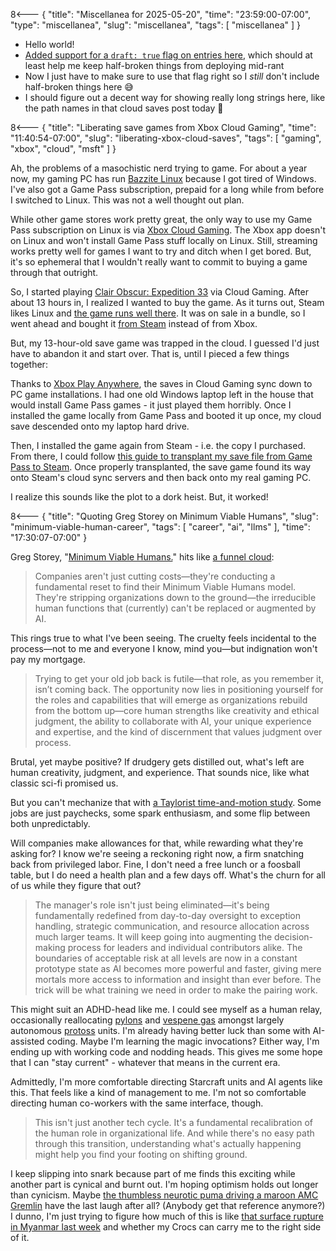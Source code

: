 8<--- { "title": "Miscellanea for 2025-05-20", "time": "23:59:00-07:00", "type": "miscellanea", "slug": "miscellanea", "tags": [ "miscellanea" ] }

- Hello world!
- [Added support for a `draft: true` flag on entries here](https://github.com/lmorchard/blog.lmorchard.com/commit/954919050fca61d04d6e89beec96b0ea374ba74d), which should at least help me keep half-broken things from deploying mid-rant
- Now I just have to make sure to use that flag right so I *still* don't include half-broken things here 😅
- I should figure out a decent way for showing really long strings here, like the path names in that cloud saves post today 🤔

8<--- { "title": "Liberating save games from Xbox Cloud Gaming", "time": "11:40:54-07:00", "slug": "liberating-xbox-cloud-saves", "tags": [ "gaming", "xbox", "cloud", "msft" ] }

Ah, the problems of a masochistic nerd trying to game. For about a year now, my gaming PC has run [Bazzite Linux](https://bazzite.gg/) because I got tired of Windows. I've also got a Game Pass subscription, prepaid for a long while from before I switched to Linux. This was not a well thought out plan.

While other game stores work pretty great, the only way to use my Game Pass subscription on Linux is via [Xbox Cloud Gaming](https://www.xbox.com/en-us/play). The Xbox app doesn't on Linux and won't install Game Pass stuff locally on Linux. Still, streaming works pretty well for games I want to try and ditch when I get bored. But, it's so ephemeral that I wouldn't really want to commit to buying a game through that outright.

So, I started playing [Clair Obscur: Expedition 33](https://www.xbox.com/en-US/games/store/clair-obscur-expedition-33/9PPT8K6GQHRZ/0010) via Cloud Gaming. After about 13 hours in, I realized I wanted to buy the game. As it turns out, Steam likes Linux and [the game runs well there](https://www.protondb.com/app/1903340). It was on sale in a bundle, so I went ahead and bought it [from Steam](https://store.steampowered.com/app/1903340/Clair_Obscur_Expedition_33/)  instead of from Xbox.

But, my 13-hour-old save game was trapped in the cloud. I guessed I'd just have to abandon it and start over. That is, until I pieced a few things together:

Thanks to [Xbox Play Anywhere](https://www.xbox.com/en-US/games/xbox-play-anywhere), the saves in Cloud Gaming sync down to PC game installations. I had one old Windows laptop left in the house that would install Game Pass games - it just played them horribly. Once I installed the game locally from Game Pass and booted it up once, my cloud save descended onto my laptop hard drive.

Then, I installed the game again from Steam - i.e. the copy I purchased. From there, I could follow [this guide to transplant my save file from Game Pass to Steam](https://steamcommunity.com/app/1903340/discussions/0/592895445665061488/). Once properly transplanted, the save game found its way onto Steam's cloud sync servers and then back onto my real gaming PC.

<!--
For posterity, in case that thread goes away, I copied from the newest modified directory here: ```C:\Users\me\AppData\Local\Packages\KeplerInteractive.Expedition33_ymj30pw7xe604\SystemAppData\wgs\00090000044E48CB_000000000000000000000000697F9EC3```

And I copied to here: ```C:\Users\me\AppData\Local\Sandfall\Saved\SaveGames\76561198015267336```

Oh, and it needed renaming to `EXPEDITION_0.sav` - easy peasy. 
-->

I realize this sounds like the plot to a dork heist. But, it worked!

8<--- { "title": "Quoting Greg Storey on Minimum Viable Humans", "slug": "minimum-viable-human-career", "tags": [ "career", "ai", "llms" ], "time": "17:30:07-07:00" }

Greg Storey, "[Minimum Viable Humans.](https://brilliantcrank.com/minimum-viable-humans/)" hits like [a funnel cloud](https://blog.lmorchard.com/2025/05/15/quoting-will-larson-on-career-advice-in/index.html):

> Companies aren't just cutting costs—they're conducting a fundamental reset to find their Minimum Viable Humans model. They're stripping organizations down to the ground—the irreducible human functions that (currently) can't be replaced or augmented by AI.

This rings true to what I've been seeing. The cruelty feels incidental to the process—not to me and everyone I know, mind you—but indignation won't pay my mortgage.

> Trying to get your old job back is futile—that role, as you remember it, isn’t coming back. The opportunity now lies in positioning yourself for the roles and capabilities that will emerge as organizations rebuild from the bottom up—core human strengths like creativity and ethical judgment, the ability to collaborate with AI, your unique experience and expertise, and the kind of discernment that values judgment over process.

Brutal, yet maybe positive? If drudgery gets distilled out, what's left are human creativity, judgment, and experience. That sounds nice, like what classic sci-fi promised us.

But you can't mechanize that with [a Taylorist time-and-motion study](https://en.wikipedia.org/wiki/Time_and_motion_study). Some jobs are just paychecks, some spark enthusiasm, and some flip between both unpredictably.

Will companies make allowances for that, while rewarding what they're asking for? I know we're seeing a reckoning right now, a firm snatching back from privileged labor. Fine, I don't need a free lunch or a foosball table, but I do need a health plan and a few days off. What's the churn for all of us while they figure that out?

> The manager's role isn't just being eliminated—it's being fundamentally redefined from day-to-day oversight to exception handling, strategic communication, and resource allocation across much larger teams. It will keep going into augmenting the decision-making process for leaders and individual contributors alike. The boundaries of acceptable risk at all levels are now in a constant prototype state as AI becomes more powerful and faster, giving mere mortals more access to information and insight than ever before. The trick will be what training we need in order to make the pairing work.

This might suit an ADHD-head like me. I could see myself as a human relay, occasionally reallocating [pylons](https://starcraft.fandom.com/wiki/Pylon) and [vespene gas](https://starcraft.fandom.com/wiki/Vespene_gas) amongst largely autonomous [protoss](https://starcraft.fandom.com/wiki/Protoss) units. I'm already having better luck than some with AI-assisted coding. Maybe I'm learning the magic invocations? Either way, I'm ending up with working code and nodding heads. This gives me some hope that I can "stay current" - whatever that means in the current era.

Admittedly, I'm more comfortable directing Starcraft units and AI agents like this. That feels like a kind of management to me. I'm not so comfortable directing human co-workers with the same interface, though.

> This isn't just another tech cycle. It's a fundamental recalibration of the human role in organizational life. And while there's no easy path through this transition, understanding what's actually happening might help you find your footing on shifting ground.

I keep slipping into snark because part of me finds this exciting while another part is cynical and burnt out. I'm hoping optimism holds out longer than cynicism. Maybe [the thumbless neurotic puma driving a maroon AMC Gremlin](https://monkeybagel.com/pumas.html) have the last laugh after all? (Anybody get that reference anymore?) I dunno, I'm just trying to figure how much of this is like [that surface rupture in Myanmar last week](https://www.livescience.com/planet-earth/earthquakes/first-of-its-kind-video-captures-the-terrifying-moment-the-ground-tore-apart-during-major-myanmar-earthquake)  and whether my Crocs can carry me to the right side of it.
